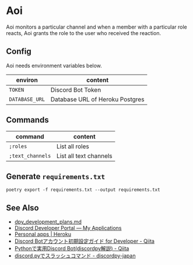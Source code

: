 # Aoi
Aoi monitors a particular channel and when a member with a particular role reacts, Aoi grants the role to the user who received the reaction.

## Config
Aoi needs environment variables below.

|    environ     |             content             |
| -------------- | ------------------------------- |
| `TOKEN`        | Discord Bot Token               |
| `DATABASE_URL` | Database URL of Heroku Postgres |

## Commands

|     command      |        content         |
| ---------------- | ---------------------- |
| `;roles`         | List all roles         |
| `;text_channels` | List all text channels |


## Generate `requirements.txt`
```
poetry export -f requirements.txt --output requirements.txt
```

## See Also
- [dpy\_development\_plans\.md](https://gist.github.com/Rapptz/c4324f17a80c94776832430007ad40e6)
- [Discord Developer Portal — My Applications](https://discord.com/developers/applications)
- [Personal apps \| Heroku](https://dashboard.heroku.com/apps)
- [Discord Botアカウント初期設定ガイド for Developer \- Qiita](https://qiita.com/1ntegrale9/items/cb285053f2fa5d0cccdf)
- [Pythonで実用Discord Bot\(discordpy解説\) \- Qiita](https://qiita.com/1ntegrale9/items/9d570ef8175cf178468f)
- [discord\.pyでスラッシュコマンド \- discordpy\-japan](https://scrapbox.io/discordpy-japan/discord.py%E3%81%A7%E3%82%B9%E3%83%A9%E3%83%83%E3%82%B7%E3%83%A5%E3%82%B3%E3%83%9E%E3%83%B3%E3%83%89)
